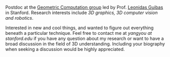 Postdoc at the <a href='https://geometry.stanford.edu/'>Geometric Computation group</a> led by Prof. <a href='https://profiles.stanford.edu/leonidas-guibas'>Leonidas Guibas</a> in Stanford. Research interests include <i>3D graphics, 3D computer vision and robotics</i>. 

Interested in new and cool things, and wanted to figure out everything beneath a particular technique.
Feel free to contact me at <i>yangyou at stanford.edu</i> if you have any question about my research or want to have a broad discussion in the field of 3D understanding. Including your biography when seeking a discussion would be highly appreciated.